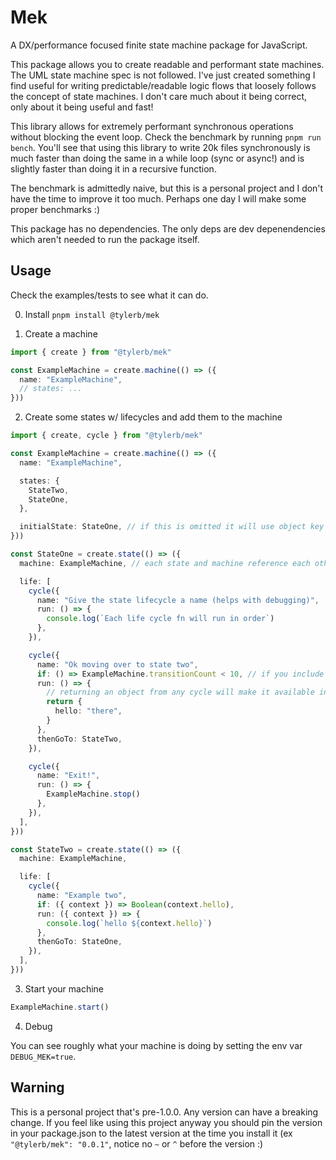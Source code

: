 # Mek

A DX/performance focused finite state machine package for JavaScript.

This package allows you to create readable and performant state machines.
The UML state machine spec is not followed. I've just created something I find useful for writing predictable/readable logic flows that loosely follows the concept of state machines. I don't care much about it being correct, only about it being useful and fast!

This library allows for extremely performant synchronous operations without blocking the event loop. Check the benchmark by running `pnpm run bench`. You'll see that using this library to write 20k files synchronously is much faster than doing the same in a while loop (sync or async!) and is slightly faster than doing it in a recursive function.

The benchmark is admittedly naive, but this is a personal project and I don't have the time to improve it too much. Perhaps one day I will make some proper benchmarks :)

This package has no dependencies. The only deps are dev depenendencies which aren't needed to run the package itself.

## Usage

Check the examples/tests to see what it can do.

0. Install
   `pnpm install @tylerb/mek`

1. Create a machine

```ts
import { create } from "@tylerb/mek"

const ExampleMachine = create.machine(() => ({
  name: "ExampleMachine",
  // states: ...
}))
```

2. Create some states w/ lifecycles and add them to the machine

```ts
import { create, cycle } from "@tylerb/mek"

const ExampleMachine = create.machine(() => ({
  name: "ExampleMachine",

  states: {
    StateTwo,
    StateOne,
  },

  initialState: StateOne, // if this is omitted it will use object key order in the states object
}))

const StateOne = create.state(() => ({
  machine: ExampleMachine, // each state and machine reference each other so you can jump around your machine and states quickly with go-to-definition in your IDE!

  life: [
    cycle({
      name: "Give the state lifecycle a name (helps with debugging)",
      run: () => {
        console.log(`Each life cycle fn will run in order`)
      },
    }),

    cycle({
      name: "Ok moving over to state two",
      if: () => ExampleMachine.transitionCount < 10, // if you include an "if" function, the cycle will only run/thenGoTo if this returns true
      run: () => {
        // returning an object from any cycle will make it available in the next one on the "context" function argument
        return {
          hello: "there",
        }
      },
      thenGoTo: StateTwo,
    }),

    cycle({
      name: "Exit!",
      run: () => {
        ExampleMachine.stop()
      },
    }),
  ],
}))

const StateTwo = create.state(() => ({
  machine: ExampleMachine,

  life: [
    cycle({
      name: "Example two",
      if: ({ context }) => Boolean(context.hello),
      run: ({ context }) => {
        console.log(`hello ${context.hello}`)
      },
      thenGoTo: StateOne,
    }),
  ],
}))
```

3. Start your machine

```ts
ExampleMachine.start()
```

4. Debug

You can see roughly what your machine is doing by setting the env var `DEBUG_MEK=true`.

## Warning

This is a personal project that's pre-1.0.0. Any version can have a breaking change. If you feel like using this project anyway you should pin the version in your package.json to the latest version at the time you install it (ex `"@tylerb/mek": "0.0.1"`, notice no `~` or `^` before the version :)
